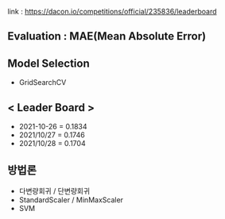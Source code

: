 link : <https://dacon.io/competitions/official/235836/leaderboard>

## Evaluation : MAE(Mean Absolute Error)

## Model Selection
- GridSearchCV

## < Leader Board >
- 2021-10-26 = 0.1834
- 2021/10/27 = 0.1746
- 2021/10/28 = 0.1704

## 방법론
- 다변량회귀 / 단변량회귀
- StandardScaler / MinMaxScaler
- SVM 

